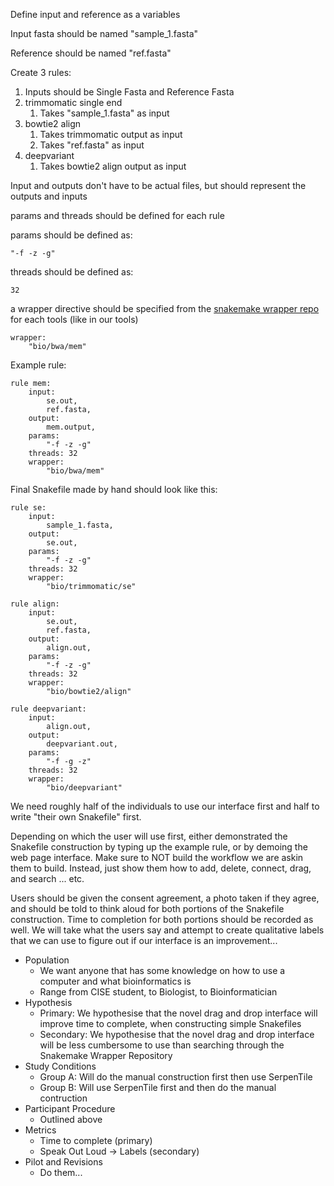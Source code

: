 Define input and reference as a variables

Input fasta should be named "sample_1.fasta"

Reference should be named "ref.fasta"

Create 3 rules:
1. Inputs should be Single Fasta and Reference Fasta
2. trimmomatic single end
   1. Takes "sample_1.fasta" as input
3. bowtie2 align
   1. Takes trimmomatic output as input
   2. Takes "ref.fasta" as input
4. deepvariant
   1. Takes bowtie2 align output as input

Input and outputs don't have to be actual files, but should represent the
outputs and inputs

params and threads should be defined for each rule

params should be defined as:

```
"-f -z -g"
```

threads should be defined as:

```
32
```

a wrapper directive should be specified from the
[snakemake wrapper repo](https://github.com/snakemake/snakemake-wrappers)
for each tools (like in our tools)

```
wrapper:
    "bio/bwa/mem"
```

Example rule:

```
rule mem:
    input:
        se.out,
        ref.fasta,
    output:
        mem.output,
    params:
        "-f -z -g"
    threads: 32
    wrapper:
        "bio/bwa/mem"
```

Final Snakefile made by hand should look like this:

```
rule se:
    input:
        sample_1.fasta,
    output:
        se.out,
    params:
        "-f -z -g"
    threads: 32
    wrapper:
        "bio/trimmomatic/se"

rule align:
    input:
        se.out,
        ref.fasta,
    output:
        align.out,
    params:
        "-f -z -g"
    threads: 32
    wrapper:
        "bio/bowtie2/align"

rule deepvariant:
    input:
        align.out,
    output:
        deepvariant.out,
    params:
        "-f -g -z"
    threads: 32
    wrapper:
        "bio/deepvariant"

```

We need roughly half of the individuals to use our interface first and half to
write "their own Snakefile" first.

Depending on which the user will use first, either demonstrated the Snakefile
construction by typing up the example rule, or by demoing the web page
interface. Make sure to NOT build the workflow we are askin them to build.
Instead, just show them how to add, delete, connect, drag, and search ... etc.

Users should be given the consent agreement, a photo taken if they agree, and
should be told to think aloud for both portions of the Snakefile construction.
Time to completion for both portions should be recorded as well. We will take
what the users say and attempt to create qualitative labels that we can use to
figure out if our interface is an improvement...




- Population
  - We want anyone that has some knowledge on how to use a computer and what bioinformatics is
  - Range from CISE student, to Biologist, to Bioinformatician
- Hypothesis
  - Primary: We hypothesise that the novel drag and drop interface will improve time to complete, when constructing simple Snakefiles
  - Secondary: We hypothesise that the novel drag and drop interface will be less cumbersome to use than searching through the Snakemake Wrapper Repository
- Study Conditions
  - Group A: Will do the manual construction first then use SerpenTile
  - Group B: Will use SerpenTile first and then do the manual contruction
- Participant Procedure
  - Outlined above
- Metrics
  - Time to complete (primary)
  - Speak Out Loud -> Labels (secondary)
- Pilot and Revisions
  - Do them...